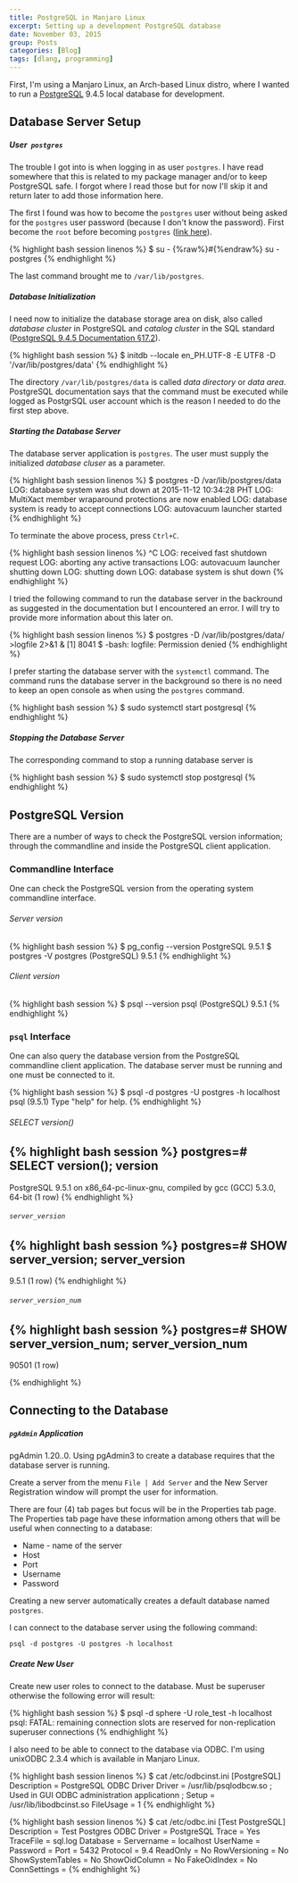 ```yaml
---
title: PostgreSQL in Manjaro Linux
excerpt: Setting up a development PostgreSQL database
date: November 03, 2015
group: Posts
categories: [Blog]
tags: [dlang, programming]
---
```


First, I'm using a Manjaro Linux, an Arch-based Linux distro, where I wanted to run a [PostgreSQL](http://www.postgresql.org/) 9.4.5 local database for development.

## Database Server Setup

##### User &nbsp;`postgres`

The trouble I got into is when logging in as user `postgres`.
I have read somewhere that this is related to my package manager and/or to keep PostgreSQL safe.
I forgot where I read those but for now I'll skip it and return later to add those information here.

The first I found was how to become the `postgres` user without being asked for the `postgres` user password (because I don't know the password).
First become the `root` before becoming `postgres` ([link here](https://bbs.archlinux.org/viewtopic.php?id=162075)).

{% highlight bash session linenos %}
$ su -
{%raw%}#{%endraw%} su - postgres
{% endhighlight %}

The last command brought me to `/var/lib/postgres`.

##### Database Initialization

I need now to initialize the database storage area on disk, also called _database cluster_ in PostgreSQL and _catalog cluster_ in the SQL standard ([PostgreSQL 9.4.5 Documentation §17.2](http://www.postgresql.org/docs/9.4/interactive/creating-cluster.html)).

{% highlight bash session %}
$ initdb --locale en_PH.UTF-8 -E UTF8 -D '/var/lib/postgres/data'
{% endhighlight %}
    
The directory `/var/lib/postgres/data` is called _data directory_ or _data area_.
PostgreSQL documentation says that the command must be executed while logged as PostgrSQL user account which is the reason I needed to do the first step above.

##### Starting the Database Server

The database server application is `postgres`.
The user must supply the initialized _database cluser_ as a parameter.

{% highlight bash session linenos %}
$ postgres -D /var/lib/postgres/data
LOG:  database system was shut down at 2015-11-12 10:34:28 PHT
LOG:  MultiXact member wraparound protections are now enabled
LOG:  database system is ready to accept connections
LOG:  autovacuum launcher started
{% endhighlight %}

To terminate the above process, press `Ctrl+C`.

{% highlight bash session linenos %}
^C
LOG:  received fast shutdown request
LOG:  aborting any active transactions
LOG:  autovacuum launcher shutting down
LOG:  shutting down
LOG:  database system is shut down
{% endhighlight %}

I tried the following command to run the database server in the backround as suggested in the documentation but I encountered an error.
I will try to provide more information about this later on.

{% highlight bash session linenos %}
$ postgres -D /var/lib/postgres/data/ >logfile 2>&1 &
[1] 8041
$ -bash: logfile: Permission denied
{% endhighlight %}

I prefer starting the database server with the `systemctl` command.
The command runs the database server in the background so there is no need to keep an open console as when using the `postgres` command.

{% highlight bash session %}
$ sudo systemctl start postgresql
{% endhighlight %}

##### Stopping the Database Server

The corresponding command to stop a running database server is

{% highlight bash session %}
$ sudo systemctl stop postgresql
{% endhighlight %}

## PostgreSQL Version

There are a number of ways to check the PostgreSQL version information; through the commandline and inside the PostgreSQL client application.

### Commandline Interface
One can check the PostgreSQL version from the operating system commandline interface.

###### Server version

{% highlight bash session %}
$ pg_config --version
PostgreSQL 9.5.1
$ postgres -V
postgres (PostgreSQL) 9.5.1
{% endhighlight %}

###### Client version

{% highlight bash session %}
$ psql --version
psql (PostgreSQL) 9.5.1
{% endhighlight %}

### `psql` Interface

One can also query the database version from the PostgreSQL commandline client application.
The database server must be running and one must be connected to it.

{% highlight bash session %}
$ psql -d postgres -U postgres -h localhost
psql (9.5.1)
Type "help" for help.
{% endhighlight %}

###### SELECT version()

{% highlight bash session %}
postgres=# SELECT version();
                                   version                                    
------------------------------------------------------------------------------
 PostgreSQL 9.5.1 on x86_64-pc-linux-gnu, compiled by gcc (GCC) 5.3.0, 64-bit
(1 row)
{% endhighlight %}

###### `server_version`

{% highlight bash session %}
postgres=# SHOW server_version;
 server_version 
----------------
 9.5.1
(1 row)
{% endhighlight %}

###### `server_version_num`

{% highlight bash session %}
postgres=# SHOW server_version_num;
 server_version_num 
--------------------
 90501
(1 row)

{% endhighlight %}

## Connecting to the Database

##### `pgAdmin` Application

pgAdmin 1.20..0.
Using pgAdmin3 to create a database requires that the database server is running.

Create a server from the menu `File | Add Server` and the New Server Registration window will prompt the user for information.

There are four (4) tab pages but focus will be in the Properties tab page.
The Properties tab page have these information among others that will be useful when connecting to a database:

* Name - name of the server
* Host
* Port
* Username
* Password

Creating a new server automatically creates a default database named `postgres`.

I can connect to the database server using the following command:

    psql -d postgres -U postgres -h localhost

##### Create New User

Create new user roles to connect to the database.
Must be superuser otherwise the following error will result:

{% highlight bash session %}
$ psql -d sphere -U role_test -h localhost
psql: FATAL:  remaining connection slots are reserved for non-replication superuser connections
{% endhighlight %}
    
I also need to be able to connect to the database via ODBC.
I'm using unixODBC 2.3.4 which is available in Manjaro Linux.

{% highlight bash session linenos %}
$ cat /etc/odbcinst.ini 
[PostgreSQL]
Description = PostgreSQL ODBC Driver
Driver = /usr/lib/psqlodbcw.so
; Used in GUI ODBC administration applicationn
; Setup = /usr/lib/libodbcinst.so
FileUsage = 1
{% endhighlight %}

{% highlight bash session linenos %}
$ cat /etc/odbc.ini
[Test PostgreSQL]
Description         = Test Postgres ODBC
Driver              = PostgreSQL
Trace               = Yes
TraceFile           = sql.log
Database            = <dbname>
Servername          = localhost
UserName            = <username>
Password            = <password>
Port                = 5432
Protocol            = 9.4
ReadOnly            = No
RowVersioning       = No
ShowSystemTables    = No
ShowOidColumn       = No
FakeOidIndex        = No
ConnSettings        =
{% endhighlight %}
